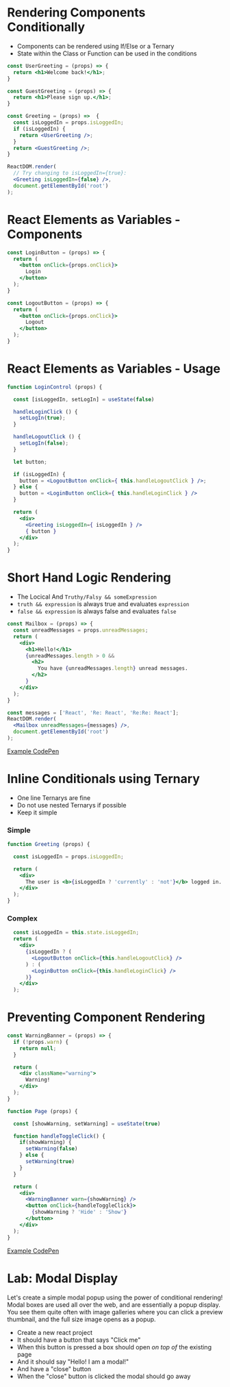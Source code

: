 # Rendering Components Conditionally

* Components can be rendered using If/Else or a Ternary
* State within the Class or Function can be used in the conditions

```jsx
const UserGreeting = (props) => {
  return <h1>Welcome back!</h1>;
}

const GuestGreeting = (props) => {
  return <h1>Please sign up.</h1>;
}

const Greeting = (props) =>  {
  const isLoggedIn = props.isLoggedIn;
  if (isLoggedIn) {
    return <UserGreeting />;
  }
  return <GuestGreeting />;
}

ReactDOM.render(
  // Try changing to isLoggedIn={true}:
  <Greeting isLoggedIn={false} />,
  document.getElementById('root')
);
```

# React Elements as Variables - Components

```jsx
const LoginButton = (props) => {
  return (
    <button onClick={props.onClick}>
      Login
    </button>
  );
}

const LogoutButton = (props) => {
  return (
    <button onClick={props.onClick}>
      Logout
    </button>
  );
}
```

# React Elements as Variables - Usage

```jsx
function LoginControl (props) {

  const [isLoggedIn, setLogIn] = useState(false)

  handleLoginClick () {
    setLogIn(true);
  }

  handleLogoutClick () {
    setLogIn(false);
  }

  let button;

  if (isLoggedIn) {
    button = <LogoutButton onClick={ this.handleLogoutClick } />;
  } else {
    button = <LoginButton onClick={ this.handleLoginClick } />
  }

  return (
    <div>
      <Greeting isLoggedIn={ isLoggedIn } />
      { button }
    </div>
  );
}
```

# Short Hand Logic Rendering

* The Locical And `Truthy/Falsy && someExpression`
* `truth && expression` is always true and evaluates `expression`
* `false && expression` is always false and evaluates `false`

```jsx
const Mailbox = (props) => {
  const unreadMessages = props.unreadMessages;
  return (
    <div>
      <h1>Hello!</h1>
      {unreadMessages.length > 0 &&
        <h2>
          You have {unreadMessages.length} unread messages.
        </h2>
      }
    </div>
  );
}

const messages = ['React', 'Re: React', 'Re:Re: React'];
ReactDOM.render(
  <Mailbox unreadMessages={messages} />,
  document.getElementById('root')
);
```

[Example CodePen](https://codepen.io/Dangeranger/pen/ajPxBd)


# Inline Conditionals using Ternary

* One line Ternarys are fine
* Do not use nested Ternarys if possible
* Keep it simple

### Simple

```jsx
function Greeting (props) {

  const isLoggedIn = props.isLoggedIn;

  return (
    <div>
      The user is <b>{isLoggedIn ? 'currently' : 'not'}</b> logged in.
    </div>
  );
}
```

### Complex

```jsx
  const isLoggedIn = this.state.isLoggedIn;
  return (
    <div>
      {isLoggedIn ? (
        <LogoutButton onClick={this.handleLogoutClick} />
      ) : (
        <LoginButton onClick={this.handleLoginClick} />
      )}
    </div>
  );
```

# Preventing Component Rendering

```jsx
const WarningBanner = (props) => {
  if (!props.warn) {
    return null;
  }

  return (
    <div className="warning">
      Warning!
    </div>
  );
}

function Page (props) {

  const [showWarning, setWarning] = useState(true)

  function handleToggleClick() {
    if(showWarning) {
      setWarning(false)
    } else {
      setWarning(true)
    }
  }

  return (
    <div>
      <WarningBanner warn={showWarning} />
      <button onClick={handleToggleClick}>
        {showWarning ? 'Hide' : 'Show'}
      </button>
    </div>
  );
}
```

[Example CodePen](https://codepen.io/Dangeranger/pen/BPvEqv?editors=0010)

# Lab: Modal Display

Let's create a simple modal popup using the power of conditional rendering!  Modal boxes are used all over the web, and are essentially a popup display. You see them quite often with image galleries where you can click a preview thumbnail, and the full size image opens as a popup.

- Create a new react project
- It should have a button that says "Click me"
- When this button is pressed a box should open *on top of* the existing page
- And it should say "Hello! I am a modal!"
- And have a "close" button
- When the "close" button is clicked the modal should go away

